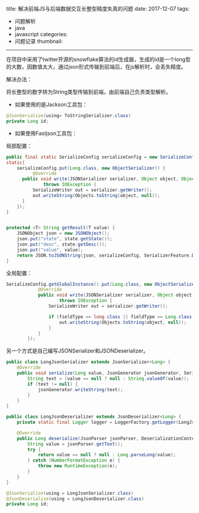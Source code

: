 title: 解决前端JS与后端数据交互长整型精度失真的问题
date: 2017-12-07
tags:
 - 问题解析
 - java
 - javascript
categories:
 - 问题记录
thumbnail: 

---

在项目中采用了twitter开源的snowflake算法的id生成器，生成的id是一个long型的大数，因数值太大，通过json形式传输到前端后，在js解析时，会丢失精度。

<!-- more -->

解决办法：

将长整型的数字转为String类型传输到前端，由前端自己负责类型解析。

- 如果使用的是Jackson工具包：

```java
@JsonSerialize(using= ToStringSerializer.class)
private Long id;
```

- 如果使用Fastjson工具包：

局部配置：
```java
public final static SerializeConfig serializeConfig = new SerializeConfig();
static{
    serializeConfig.put(Long.class, new ObjectSerializer() {
          @Override
      public void write(JSONSerializer serializer, Object object, Object fieldName, Type fieldType, int features)
              throws IOException {
          SerializeWriter out = serializer.getWriter();
          out.writeString(Objects.toString(object, null));
      }
    });
}


protected <T> String getResult(T value) {
    JSONObject json = new JSONObject();
    json.put("state", state.getState());
    json.put("desc", state.getDesc());
    json.put("value", value);
    return JSON.toJSONString(json, serializeConfig, SerializerFeature.DisableCircularReferenceDetect);
}
```
全局配置：
```java
SerializeConfig.getGlobalInstance().put(Long.class, new ObjectSerializer() {
            @Override
            public void write(JSONSerializer serializer, Object object, Object fieldName, Type fieldType, int features)
                    throws IOException {
                SerializeWriter out = serializer.getWriter();

                if (fieldType == long.class || fieldType == Long.class) {
                    out.writeString(Objects.toString(object, null));
                }
            }
        });
```

另一个方式是自己编写JSONSerializer和JSONDeserializer。

```java
public class LongJsonSerializer extends JsonSerializer<Long> {
    @Override
    public void serialize(Long value, JsonGenerator jsonGenerator, SerializerProvider serializerProvider) throws IOException, JsonProcessingException {
        String text = (value == null ? null : String.valueOf(value));
        if (text != null) {
            jsonGenerator.writeString(text);
        }
    }
}
```

```java
public class LongJsonDeserializer extends JsonDeserializer<Long> {
    private static final Logger logger = LoggerFactory.getLogger(LongJsonDeserializer.class);

    @Override
    public Long deserialize(JsonParser jsonParser, DeserializationContext deserializationContext) throws IOException, JsonProcessingException {
        String value = jsonParser.getText();
        try {
            return value == null ? null : Long.parseLong(value);
        } catch (NumberFormatException e) {
            throw new RuntimeException(e);
        }
    }
}
```

```java
@JsonSerialize(using = LongJsonSerializer.class)
@JsonDeserialize(using = LongJsonDeserializer.class)
private Long id;
```

